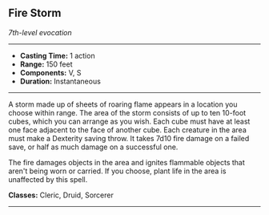 ﻿## Fire Storm
*7th-level evocation*
___
- **Casting Time:** 1 action
- **Range:** 150 feet
- **Components:** V, S
- **Duration:** Instantaneous

---
A storm made up of sheets of roaring flame appears in a location you choose within range. The area of the storm consists of up to ten 10-foot cubes, which you can arrange as you wish. Each cube must have at least one face adjacent to the face of another cube. Each creature in the area must make a Dexterity saving throw. It takes 7d10 fire damage on a failed save, or half as much damage on a successful one.

The fire damages objects in the area and ignites flammable objects that aren't being worn or carried. If you choose, plant life in the area is unaffected by this spell.

**Classes:** Cleric, Druid, Sorcerer


---
